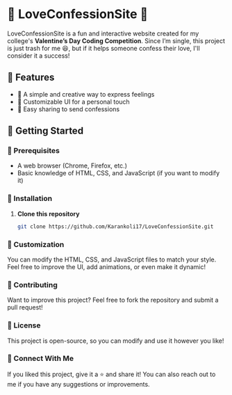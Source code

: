 # 💖 LoveConfessionSite 💬  

LoveConfessionSite is a fun and interactive website created for my college's **Valentine’s Day Coding Competition**. Since I’m single, this project is just trash for me 😆, but if it helps someone confess their love, I'll consider it a success!  

## 🌟 Features  
- 💌 A simple and creative way to express feelings  
- 🎨 Customizable UI for a personal touch  
- 📩 Easy sharing to send confessions  

## 🚀 Getting Started  

### 🔹 Prerequisites  
- A web browser (Chrome, Firefox, etc.)  
- Basic knowledge of HTML, CSS, and JavaScript (if you want to modify it)  

### 🔹 Installation  
1. **Clone this repository**  
   ```bash
   git clone https://github.com/Karankoli17/LoveConfessionSite.git

###  🎨 Customization
You can modify the HTML, CSS, and JavaScript files to match your style.
Feel free to improve the UI, add animations, or even make it dynamic!

### 🤝 Contributing
Want to improve this project? Feel free to fork the repository and submit a pull request!

### 📜 License
This project is open-source, so you can modify and use it however you like!

###  📢 Connect With Me
If you liked this project, give it a ⭐ and share it! You can also reach out to me if you have any suggestions or improvements.



